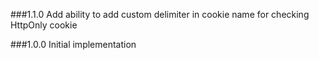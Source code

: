 ###1.1.0
Add ability to add custom delimiter in cookie name for checking HttpOnly cookie

###1.0.0
Initial implementation
